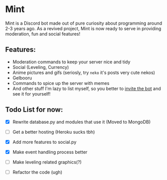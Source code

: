 # Mint
Mint is a Discord bot made out of pure curiosity about programming around 2-3 years ago. As a revived project, Mint is now ready to serve in providing moderation, fun and social features!

## Features:
* Moderation commands to keep your server nice and tidy
* Social (Leveling, Currency)
* Anime pictures and gifs (seriosly, try `neko` it's posts very cute nekos)
* Gelbooru
* Commands to spice up the server with memes
* And other stuff I'm lazy to list myself, so you better to [invite the bot](https://discord.com/oauth2/authorize?client_id=424862035063603202&scope=bot&permissions=2146958839) and see it for yourself!

## Todo List for now:

- [x] Rewrite database.py and modules that use it (Moved to MongoDB)
- [ ] Get a better hosting (Heroku sucks tbh)
- [x] Add more features to social.py
- [x] Make event handling process better
- [ ] Make leveling related graphics(?)
- [ ] Refactor the code (ugh)


